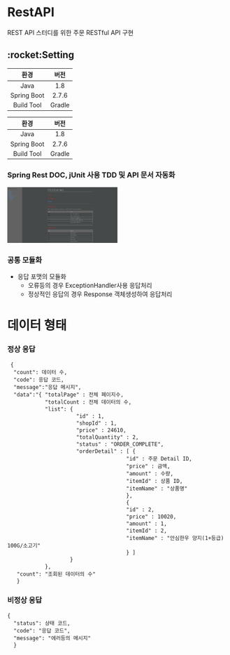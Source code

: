 # RestAPI
REST API 스터디를 위한 주문 RESTful API 구현

<h2>:rocket:Setting</h2>
<div align="center" width="100%">
    <div width="300px">
        <table>
            <thead>
                <tr>
                <th align="center">환경</th>
                <th align="center">버전</th>
                </tr>
            </thead>
            <tbody>
                <tr>
                <td align="center">Java</td>
                <td align="center">1.8</td>
                </tr>
                <tr>
                <td align="center">Spring Boot</td>
                <td align="center">2.7.6</td>
                </tr>
                <tr>
                <td align="center">Build Tool</td>
                <td align="center">Gradle</td>
                </tr>
            </tbody>
        </table>
    </div>
    <div float="left">
        <table>
            <thead>
                <tr>
                <th align="center">환경</th>
                <th align="center">버전</th>
                </tr>
            </thead>
            <tbody>
                <tr>
                <td align="center">Java</td>
                <td align="center">1.8</td>
                </tr>
                <tr>
                <td align="center">Spring Boot</td>
                <td align="center">2.7.6</td>
                </tr>
                <tr>
                <td align="center">Build Tool</td>
                <td align="center">Gradle</td>
                </tr>
            </tbody>
        </table>
    </div>
</div>

<h3> Spring Rest DOC, jUnit 사용 TDD 및 API 문서 자동화 </h3>
 <div>
<img src="https://github.com/yoojadoni/RestAPI/blob/master/restdoc.jpg" width="50%" height="20%"/>
</div>

<h3> 공통 모듈화 </h3>

* 응답 포맷의 모듈화
    + 오류등의 경우 ExceptionHandler사용 응답처리
    + 정상적인 응답의 경우 Response 객체생성하여 응답처리
    

# 데이터 형태
### 정상 응답
     {      
      "count": 데이터 수,
      "code": 응답 코드,
      "message":"응답 메시지",
      "data":"{ "totalPage" : 전체 페이지수,
                "totalCount : 전체 데이터의 수,
                "list": {
                          "id" : 1,
                          "shopId" : 1,
                          "price" : 24610,
                          "totalQuantity" : 2,
                          "status" : "ORDER_COMPLETE",
                          "orderDetail" : [ {
                                          "id" : 주문 Detail ID,
                                          "price" : 금액,
                                          "amount" : 수량,
                                          "itemId" : 상품 ID,
                                          "itemName" : "상품명"
                                          }, 
                                          {
                                          "id" : 2,
                                          "price" : 10020,
                                          "amount" : 1,
                                          "itemId" : 2,
                                          "itemName" : "안심한우 양지(1+등급) 100G/소고기"
                                          } ]
                        }
                },
       "count": "조회된 데이터의 수"
       }
   

### 비정상 응답
    {      
      "status": 상태 코드,
      "code": "응답 코드",
      "message": "에러등의 메시지"
      }

